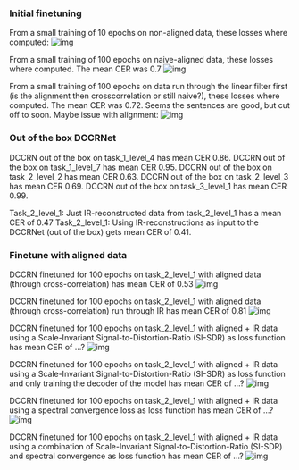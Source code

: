 ### Initial finetuning
From a small training of 10 epochs on non-aligned data, these losses where computed:
![img](img/losses_per_fold_10epochs.png)

From a small training of 100 epochs on naive-aligned data, these losses where computed. The mean CER was 0.7
![img](img/losses_per_fold_100epochs_naivepad.png)

From a small training of 100 epochs on data run through the linear filter first (is the alignment then crosscorrelation or still naive?), these losses where computed. The mean CER was 0.72. Seems the sentences are good, but cut off to soon. Maybe issue with alignment:
![img](img/losses_per_fold_100epochs_linfilter_naivepad.png)

### Out of the box DCCRNet
DCCRN out of the box on task_1_level_4 has mean CER 0.86.
DCCRN out of the box on task_1_level_7 has mean CER 0.95.
DCCRN out of the box on task_2_level_2 has mean CER 0.63.
DCCRN out of the box on task_2_level_3 has mean CER 0.69.
DCCRN out of the box on task_3_level_1 has mean CER 0.99.


Task_2_level_1: Just IR-reconstructed data from task_2_level_1 has a mean CER of 0.47
Task_2_level_1: Using IR-reconstructions as input to the DCCRNet (out of the box) gets mean CER of 0.41.

### Finetune with aligned data
DCCRN finetuned for 100 epochs on task_2_level_1 with aligned data (through cross-correlation) has mean CER of 0.53
![img](img/losses_per_fold_100epochs_aligned.png)

DCCRN finetuned for 100 epochs on task_2_level_1 with aligned data (through cross-correlation) run through IR has mean CER of 0.81
![img](img/losses_per_fold_100epochs_aligned.png)

DCCRN finetuned for 100 epochs on task_2_level_1 with aligned + IR data using a Scale-Invariant Signal-to-Distortion-Ratio (SI-SDR) as loss function has mean CER of ...?
![img](img/losses_per_fold_aligned_ir_sdr.png)

DCCRN finetuned for 100 epochs on task_2_level_1 with aligned + IR data using a Scale-Invariant Signal-to-Distortion-Ratio (SI-SDR) as loss function and only training the decoder of the model has mean CER of ...?
![img](img/losses_per_fold_aligned_ir_sdr_dec.png)

DCCRN finetuned for 100 epochs on task_2_level_1 with aligned + IR data using a spectral convergence loss as loss function has mean CER of ...?
![img](img/losses_per_fold_aligned_ir_spec.png)

DCCRN finetuned for 100 epochs on task_2_level_1 with aligned + IR data using a combination of Scale-Invariant Signal-to-Distortion-Ratio (SI-SDR) and spectral convergence as loss function has mean CER of ...?
![img](img/losses_per_fold_aligned_ir_comb.png)
